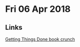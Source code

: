# Fri 06 Apr 2018

## Links

[Getting Things Done book crunch](https://whywhathow.xyz/getting-things-done-david-allen/)